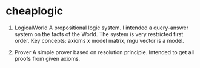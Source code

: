 # cheaplogic

1. LogicalWorld
 A propositional logic system. I intended a query-answer system on the facts of the World.
 The system is very restricted first order.
 Key concepts: axioms x model matrix, mgu vector is a model.
 
2. Prover
 A simple prover based on resolution principle. 
 Intended to get all proofs from given axioms.
 
